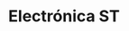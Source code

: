 ---
title: "Electrónica ST"
url: /ciudad-autonoma-de-buenos-aires/electronica-st/
shop: Elektronik
---